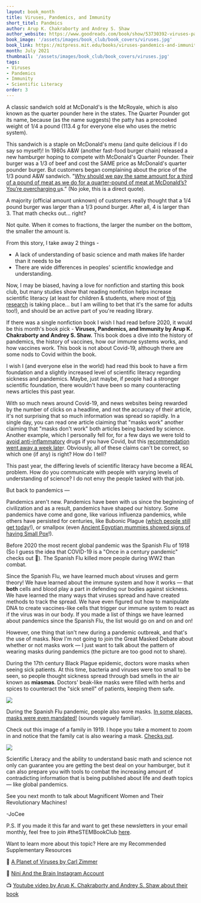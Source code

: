 ```yaml
---
layout: book_month
title: Viruses, Pandemics, and Immunity
short_titel: Pandmics
author: Arup K. Chakraborty and Andrey S. Shaw
author_website: https://www.goodreads.com/book/show/53730392-viruses-pandemics-and-immunity
book_image: '/assets/images/book_club/book_covers/viruses.jpg'
book_link: https://mitpress.mit.edu/books/viruses-pandemics-and-immunity
month: July 2021
thumbnail: '/assets/images/book_club/book_covers/viruses.jpg'
tags:
- Viruses
- Pandemics
- Immunity
- Scientific Literacy
order: 3
---
```



A classic sandwich sold at McDonald's is the McRoyale, which is also known as the quarter pounder here in the states. The Quarter Pounder got its name, because (as the name suggests) the patty has a precooked weight of 1/4 a pound (113.4 g for everyone else who uses the metric system).

This sandwich is a staple on McDonald's menu (and quite delicious if I do say so myself)! In 1980s A&W (another fast-food burger chain) released a new hamburger hoping to compete with McDonald's Quarter Pounder. Their burger was a 1/3 of beef and cost the SAME price as McDonald's quarter pounder burger. But customers began complaining about the price of the 1/3 pound A&W sandwich. "[Why should we pay the same amount for a third of a pound of meat as we do for a quarter-pound of meat at McDonald’s? You’re overcharging u](https://awrestaurants.com/blog/aw-third-pound-burger-fractions)s.” (No joke, this is a direct quote).

A majority (official amount unknown) of customers really thought that a 1/4 pound burger was larger than a 1/3 pound burger. After all, 4 is larger than 3. That math checks out... right?

Not quite. When it comes to fractions, the larger the number on the bottom, the smaller the amount is. 

From this story, I take away 2 things - 

- A lack of understanding of basic science and math makes life harder than it needs to be
- There are wide differences in peoples' scientific knowledge and understanding.

Now, I may be biased, having a love for nonfiction and starting this book club, but many studies show that reading nonfiction helps increase scientific literacy (at least for children & students, where most of [this research](https://www.ascd.org/el/articles/nonfiction-reading-promotes-student-success) is taking place... but I am willing to bet that it's the same for adults too!), and should be an active part of you're reading library.

If there was a single nonfiction book I wish I had read before 2020, it would be this month's book pick - **Viruses, Pandemics, and Immunity by Arup K. Chakraborty and Andrey S. Shaw.** This book does a dive into the history of pandemics, the history of vaccines, how our immune systems works, and how vaccines work. This book is not about Covid-19, although there are some nods to Covid within the book. 

I wish I (and everyone else in the world) had read this book to have a firm foundation and a slightly increased level of scientific literacy regarding sickness and pandemics. Maybe, just maybe, if people had a stronger scientific foundation, there wouldn't have been so many counteracting news articles this past year.

With so much news around Covid-19, and news websites being rewarded by the number of clicks on a headline, and not the accuracy of their article, it's not surprising that so much information was spread so rapidly. In a single day, you can read one article claiming that "masks work" another claiming that "masks don't work" both articles being backed by science. Another example, which I personally fell for, for a few days we were told to [avoid anti-inflammatory](https://www.reuters.com/article/us-health-coronavirus-france-drug/france-warns-against-use-of-anti-inflammatory-drugs-to-tackle-coronavirus-idUSKBN2110Q8) drugs if you have Covid, but this [recommendation went away a week late](https://www.reuters.com/article/us-health-coronavirus-ema-ibuprofen/eu-drugs-watchdog-says-currently-no-evidence-ibuprofen-worsens-covid-19-idUSKBN2151WV)r. Obviously, all of these claims can't be correct, so which one (if any) is right? How do I tell? 

This past year, the differing levels of scientific literacy have become a REAL problem. How do you communicate with people with varying levels of understanding of science? I do not envy the people tasked with that job.

But back to pandemics — 

Pandemics aren't new. Pandemics have been with us since the beginning of civilization and as a result, pandemics have shaped our history. Some pandemics have come and gone, like various influenza pandemics, while others have persisted for centuries, like Bubonic Plague ([which people still get today](https://my.clevelandclinic.org/health/diseases/21590-bubonic-plague)!), or smallpox (even [Ancient Egyptian mummies showed signs of having Small Pox](https://www.nationalgeographic.com/history/article/mummies-smallpox-virus-dna-lithuania-health-science)!).

Before 2020 the most recent global pandemic was the Spanish Flu of 1918 (So I guess the idea that COVID-19 is a "Once in a century pandemic" checks out 🤔). The Spanish Flu killed more people during WW2 than combat.

Since the Spanish Flu, we have learned much about viruses and germ theory! We have learned about the immune system and how it works — that **both** cells and blood play a part in defending our bodies against sickness. We have learned the many ways that viruses spread and have created methods to track the spread. We have even figured out how to manipulate DNA to create vaccines-like cells that trigger our immune system to react as if the virus was in our body. If you made a list of things we have learned about pandemics since the Spanish Flu, the list would go on and on and on! 

However, one thing that isn't new during a pandemic outbreak, and that's the use of masks. Now I'm not going to join the Great Masked Debate about whether or not masks work — I just want to talk about the pattern of wearing masks during pandemics (the picture are too good not to share).

During the 17th century Black Plague epidemic, doctors wore masks when seeing sick patients. At this time, bacteria and viruses were too small to be seen, so people thought sickness spread through bad smells in the air known as **miasmas**. Doctors' beak-like masks were filled with herbs and spices to counteract the "sick smell" of patients, keeping them safe.


<div class="row align-items-center">
    <div class="col col-lg-4 col-md-4 col-sm-12 mx-auto text-center justify-content-center">
        <div class="image">
            <a href="./images/book_club/july/black_plague_mask.png">
                <img src="./images/book_club/july/black_plague_mask.png"/>
            </a>
        </div>
    </div>
</div>


During the Spanish Flu pandemic, people also wore masks. [In some places, masks were even mandated!](https://theconversation.com/a-brief-history-of-masks-from-the-17th-century-plague-to-the-ongoing-coronavirus-pandemic-142959) (sounds vaguely familiar).

Check out this image of a family in 1919. I hope you take a moment to zoom in and notice that the family cat is also wearing a mask. [Checks out](https://www.nature.com/articles/d41586-020-00984-8).


<div class="row align-items-center">
    <div class="col col-lg-6 col-md-6 col-sm-12 mx-auto text-center justify-content-center">
        <div class="image">
            <a href="./images/book_club/july/spanish_flu_mask.png">
                <img src="./images/book_club/july/spanish_flu_mask.png"/>
            </a>
        </div>
    </div>
</div>

Scientific Literacy and the ability to understand basic math and science not only can guarantee you are getting the best deal on your hamburger, but it can also prepare you with tools to combat the increasing amount of contradicting information that is being published about life and death topics — like global pandemics.

See you next month to talk about Magnificent Women and Their Revolutionary Machines!

-JoCee

P.S. If you made it this far and want to get these newsletters in your email monthly, feel free to join #theSTEMBookClub [here](https://jjoocceeee.github.io/code-pretty-website/pages/book-club).

Want to learn more about this topic? Here are my Recommended Supplementary Resources

📖 [A Planet of Viruses by Carl Zimmer](https://carlzimmer.com/books/a-planet-of-viruses/)

📱 [Nini And the Brain Instagram Account](https://www.instagram.com/niniandthebrain/)

📺 [Youtube video by Arup K. Chakraborty and Andrey S. Shaw about their book](https://www.youtube.com/watch?v=BwELQp1cxNQ)

